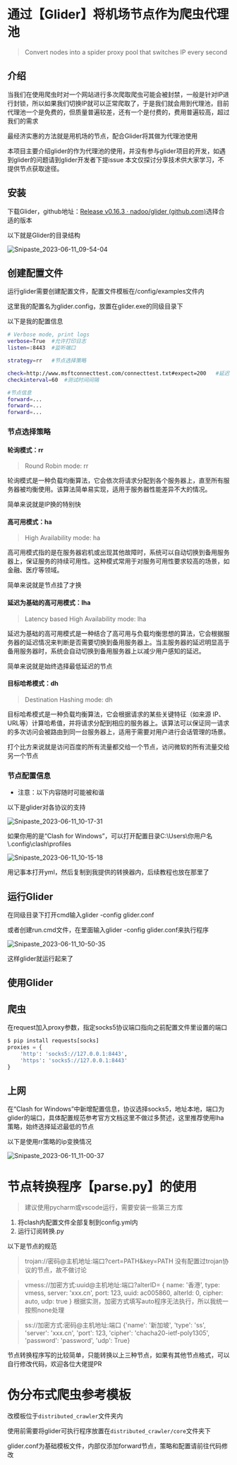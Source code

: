 # 通过【Glider】将机场节点作为爬虫代理池

> Convert nodes into a spider proxy pool that switches IP every second

## 介绍

当我们在使用爬虫时对一个网站进行多次爬取爬虫可能会被封禁，一般是针对IP进行封锁，所以如果我们切换IP就可以正常爬取了，于是我们就会用到代理池，目前代理池一个是免费的，但质量普遍较差，还有一个是付费的，费用普遍较高，超过我们的需求

最经济实惠的方法就是用机场的节点，配合Glider将其做为代理池使用

本项目主要介绍glider的作为代理池的使用，并没有参与glider项目的开发，如遇到glider的问题请到glider开发者下提issue
本文仅探讨分享技术供大家学习，不提供节点获取途径。

## 安装

下载Glider，github地址：[Release v0.16.3 · nadoo/glider (github.com)](https://github.com/nadoo/glider/releases/tag/v0.16.3)选择合适的版本

以下就是Glider的目录结构

![Snipaste_2023-06-11_09-54-04](https://github.com/Rain-kl/glider_guid41asd4asd/blob/master/img/Snipaste_2023-06-11_09-54-04.png)

## 创建配置文件

运行glider需要创建配置文件，配置文件模板在/config/examples文件内

这里我的配置名为glider.config，放置在glider.exe的同级目录下

以下是我的配置信息

```bash
# Verbose mode, print logs
verbose=True  #允许打印日志
listen=:8443  #监听端口

strategy=rr   #节点选择策略

check=http://www.msftconnecttest.com/connecttest.txt#expect=200   #延迟测试地址
checkinterval=60  #测试时间间隔

#节点信息
forward=...
forward=...
forward=...
```

### 节点选择策略

#### 轮询模式：rr

> Round Robin mode: rr

轮询模式是一种负载均衡算法，它会依次将请求分配到各个服务器上，直至所有服务器被均衡使用。该算法简单易实现，适用于服务器性能差异不大的情况。

简单来说就是IP换的特别快

#### 高可用模式：ha

> High Availability mode: ha

高可用模式指的是在服务器宕机或出现其他故障时，系统可以自动切换到备用服务器上，保证服务的持续可用性。这种模式常用于对服务可用性要求较高的场景，如金融、医疗等领域。

简单来说就是节点挂了才换

#### 延迟为基础的高可用模式：lha

> Latency based High Availability mode: lha

延迟为基础的高可用模式是一种结合了高可用与负载均衡思想的算法，它会根据服务器的延迟情况来判断是否需要切换到备用服务器上。当主服务器的延迟明显高于备用服务器时，系统会自动切换到备用服务器上以减少用户感知的延迟。

简单来说就是始终选择最低延迟的节点

#### 目标哈希模式：dh

>  Destination Hashing mode: dh

目标哈希模式是一种负载均衡算法，它会根据请求的某些关键特征（如来源 IP、URL等）计算哈希值，并将请求分配到相应的服务器上。该算法可以保证同一请求的多次访问会被路由到同一台服务器上，适用于需要对用户进行会话管理的场景。

打个比方来说就是访问百度的所有流量都交给一个节点，访问微软的所有流量交给另一个节点

### 节点配置信息

* 注意：以下内容随时可能被和谐

以下是glider对各协议的支持

![Snipaste_2023-06-11_10-17-31](https://github.com/Rain-kl/glider_guid41asd4asd/blob/master/img/Snipaste_2023-06-11_10-17-31.png)



如果你用的是“Clash for Windows”，可以打开配置目录C:\Users\你用户名\\.config\clash\profiles

![Snipaste_2023-06-11_10-15-18](https://github.com/Rain-kl/glider_guid41asd4asd/blob/master/img/Snipaste_2023-06-11_10-15-18.png)

用记事本打开yml，然后复制到我提供的转换器内，后续教程也放在那里了

## 运行Glider

在同级目录下打开cmd输入glider -config glider.conf

或者创建run.cmd文件，在里面输入glider -config glider.conf来执行程序

![Snipaste_2023-06-11_10-50-35](https://github.com/Rain-kl/glider_guid41asd4asd/blob/master/img/Snipaste_2023-06-11_10-50-35.png)

这样glider就运行起来了

## 使用Glider

## 爬虫

在request加入proxy参数，指定socks5协议端口指向之前配置文件里设置的端口

```python
$ pip install requests[socks]
proxies = {
    'http': 'socks5://127.0.0.1:8443',
    'https': 'socks5://127.0.0.1:8443'
}
```

## 上网

在“Clash for Windows”中新增配置信息，协议选择socks5，地址本地，端口为glider的端口，具体配置规范参考官方文档这里不做过多赘述，这里推荐使用lha策略，始终选择延迟最低的节点

以下是使用rr策略的ip变换情况

![Snipaste_2023-06-11_11-00-37](https://github.com/Rain-kl/glider_guid41asd4asd/blob/master/img/Snipaste_2023-06-11_11-00-37.png)


# 节点转换程序【parse.py】的使用
> 建议使用pycharm或vscode运行，需要安装一些第三方库
1. 将clash内配置文件全部复制到config.yml内
2. 运行订阅转换.py


以下是节点的规范

> trojan://密码@主机地址:端口?cert=PATH&key=PATH
没有配置过trojan协议的节点，故不做讨论

> vmess://加密方式:uuid@主机地址:端口?alterID=
{ name: '香港', type: vmess, server: 'xxx.cn', port: 123, uuid: ac005860, alterId: 0, cipher: auto, udp: true }
根据实测，加密方式填写auto程序无法执行，所以我统一按照none处理

> ss://加密方式:密码@主机地址:端口
{'name': '新加坡', 'type': 'ss', 'server': 'xxx.cn', 'port': 123, 'cipher': 'chacha20-ietf-poly1305', 'password': 'password', 'udp': True}

节点转换程序写的比较简单，只能转换以上三种节点，如果有其他节点格式，可以自行修改代码，欢迎各位大佬提PR


# 伪分布式爬虫参考模板
改模板位于`distributed_crawler`文件夹内

使用前需要将glider可执行程序放置在`distributed_crawler/core`文件夹下

glider.conf为基础模板文件，内部仅添加forward节点，策略和配置请前往代码修改
